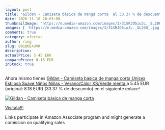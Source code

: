 ```yaml
---
layout: post
title: 'Gildan - Camiseta básica de manga corta  al 33.37 % de descuento'
date: 2020-11-10 20:03:00
thumbnailImage: 'https://m.media-amazon.com/images/I/31SRJO5iu3L._SL200_.jpg'
images: [ 'https://m.media-amazon.com/images/I/31SRJO5iu3L._SL200_.jpg' ]
comments: true
category: ofertas
author: ring
slug: B01BOE4UVK
description:
actualPrice: 5.45 EUR
comparePrice: 8.18 EUR
inStock: true
---
```


Ahora mismo tienes [Gildan - Camiseta básica de manga corta Unisex Estilosa Suave Niños Niñas - Verano/Calor  XS/Verde menta ](https://www.amazon.es/dp/B01BOE4UVK/?tag=tolees-21) a 5.45 EUR (original: 8.18 EUR) (33.37 %  de descuento) en el siguiente enlace!

[![Gildan - Camiseta básica de manga corta ](https://m.media-amazon.com/images/I/31SRJO5iu3L._SL200_.jpg)](https://www.amazon.es/dp/B01BOE4UVK/?tag=tolees-21)

[Visítala!!!](https://www.amazon.es/dp/B01BOE4UVK/?tag=tolees-21)

Links participate in Amazon Associate program and might generate a comission on qualifying sales
